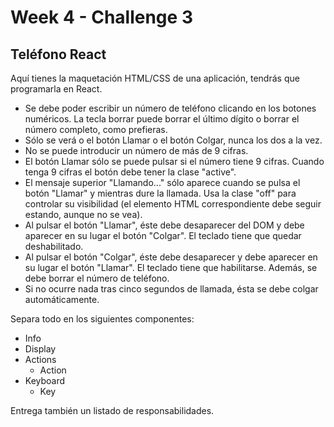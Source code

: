 # Week 4 - Challenge 3

## Teléfono React

Aquí tienes la maquetación HTML/CSS de una aplicación, tendrás que programarla en React.

-   Se debe poder escribir un número de teléfono clicando en los botones numéricos. La tecla borrar puede borrar el último dígito o borrar el número completo, como prefieras.
-   Sólo se verá o el botón Llamar o el botón Colgar, nunca los dos a la vez.
-   No se puede introducir un número de más de 9 cifras.
-   El botón Llamar sólo se puede pulsar si el número tiene 9 cifras. Cuando tenga 9 cifras el botón debe tener la clase "active".
-   El mensaje superior "Llamando..." sólo aparece cuando se pulsa el botón "Llamar" y mientras dure la llamada. Usa la clase "off" para controlar su visibilidad (el elemento HTML correspondiente debe seguir estando, aunque no se vea).
-   Al pulsar el botón "Llamar", éste debe desaparecer del DOM y debe aparecer en su lugar el botón "Colgar". El teclado tiene que quedar deshabilitado.
-   Al pulsar el botón "Colgar", éste debe desaparecer y debe aparecer en su lugar el botón "Llamar". El teclado tiene que habilitarse. Además, se debe borrar el número de teléfono.
-   Si no ocurre nada tras cinco segundos de llamada, ésta se debe colgar automáticamente.

Separa todo en los siguientes componentes:

-   Info
-   Display
-   Actions
    -   Action
-   Keyboard
    -   Key

Entrega también un listado de responsabilidades.
